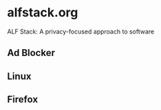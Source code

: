 # alfstack.org
ALF Stack: A privacy-focused approach to software

## Ad Blocker

## Linux

## Firefox
